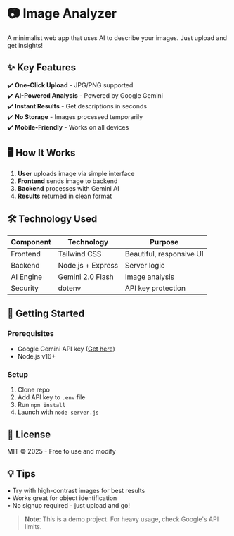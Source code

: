 # 📷 Image Analyzer

A minimalist web app that uses AI to describe your images. Just upload and get insights!



## ✨ Key Features  
✔️ **One-Click Upload** - JPG/PNG supported  
✔️ **AI-Powered Analysis** - Powered by Google Gemini  
✔️ **Instant Results** - Get descriptions in seconds  
✔️ **No Storage** - Images processed temporarily  
✔️ **Mobile-Friendly** - Works on all devices  


## 🖥️ How It Works  
1. **User** uploads image via simple interface  
2. **Frontend** sends image to backend  
3. **Backend** processes with Gemini AI  
4. **Results** returned in clean format  



## 🛠️ Technology Used  
| Component       | Technology          | Purpose                     |  
|----------------|--------------------|----------------------------|  
| Frontend       | Tailwind CSS       | Beautiful, responsive UI   |  
| Backend        | Node.js + Express  | Server logic               |  
| AI Engine      | Gemini 2.0 Flash   | Image analysis             |  
| Security       | dotenv             | API key protection         |  



## 🚀 Getting Started  

### Prerequisites  
- Google Gemini API key ([Get here](https://aistudio.google.com))   
- Node.js v16+  

### Setup  
1. Clone repo  
2. Add API key to `.env` file  
3. Run `npm install`  
4. Launch with `node server.js`  



## 📜 License  
MIT © 2025 - Free to use and modify  



## 💡 Tips  
• Try with high-contrast images for best results  
• Works great for object identification  
• No signup required - just upload and go!  

> **Note**: This is a demo project. For heavy usage, check Google's API limits.
